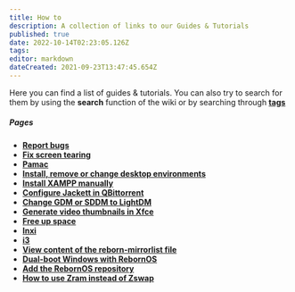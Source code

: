 ```yaml
---
title: How to
description: A collection of links to our Guides & Tutorials
published: true
date: 2022-10-14T02:23:05.126Z
tags: 
editor: markdown
dateCreated: 2021-09-23T13:47:45.654Z
---
```


Here you can find a list of guides & tutorials. You can also try to search for them by using the **search** function of the wiki or by searching through [**tags**](/t)

##### Pages
-   [**Report bugs**](/howto/bugreports)
-   [**Fix screen tearing**](/howto/screentear)
-   [**Pamac**](/howto/pamac)
-   [**Install, remove or change desktop environments**](/howto/changede)
-   [**Install XAMPP manually**](/howto/xampp-manually)
-   [**Configure Jackett in QBittorrent**](/howto/configure-jackett-in-qbittorrent) 
-   [**Change GDM or SDDM to LightDM**](/howto/sddm-to-lightdm)
-   [**Generate video thumbnails in Xfce**](/howto/xfce-thumbnails)
-   [**Free up space**](/howto/how_to_free_space)
-   [**Inxi**](/howto/inxi)
-   [**i3**](/howto/use-i3)
-   [**View content of the reborn-mirrorlist file**](/howto/reborn-mirrorlist-content)
-   [**Dual-boot Windows with RebornOS**](/howto/bootloader)
-   [**Add the RebornOS repository**](/howto/add-rebornos-repo)
-   [**How to use Zram instead of Zswap**](/howto/how_to_use_Zram)